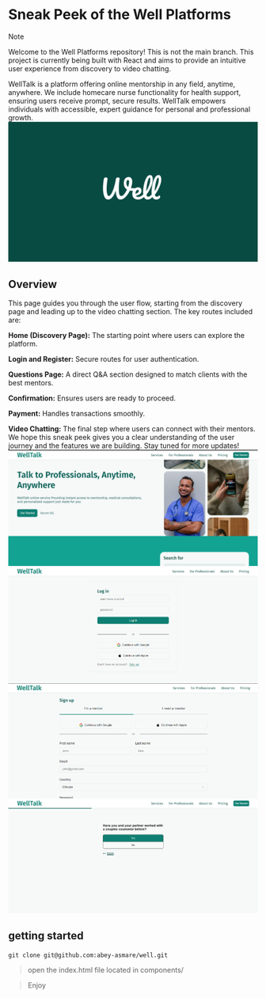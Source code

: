 # Sneak Peek of the Well Platforms
> [!NOTE]
> Welcome to the Well Platforms repository! This is not the main branch. This project is currently being built with React and aims to provide an intuitive user experience from discovery to video chatting.


WellTalk is a platform offering online mentorship in any field, anytime, anywhere. We include homecare nurse functionality for health support, ensuring users receive prompt, secure results. WellTalk empowers individuals with accessible, expert guidance for personal and professional growth.
![thumbnail.png](components%2Fstatic%2Fassets%2Foverview%2Fthumbnail.png)
## Overview
This page guides you through the user flow, starting from the discovery page and leading up to the video chatting section. The key routes included are:

**Home (Discovery Page):** The starting point where users can explore the platform.

**Login and Register:** Secure routes for user authentication.

**Questions Page:** A direct Q&A section designed to match clients with the best mentors.

**Confirmation:** Ensures users are ready to proceed.

**Payment:** Handles transactions smoothly.

**Video Chatting:** The final step where users can connect with their mentors.
We hope this sneak peek gives you a clear understanding of the user journey and the features we are building. Stay tuned for more updates!
![Screenshot 2024-08-13 233102.png](components%2Fstatic%2Fassets%2Foverview%2FScreenshot%202024-08-13%20233102.png) ![Screenshot 2024-08-13 233129.png](components%2Fstatic%2Fassets%2Foverview%2FScreenshot%202024-08-13%20233129.png)
![Screenshot 2024-08-13 233141.png](components%2Fstatic%2Fassets%2Foverview%2FScreenshot%202024-08-13%20233141.png) ![Screenshot 2024-08-13 233207.png](components%2Fstatic%2Fassets%2Foverview%2FScreenshot%202024-08-13%20233207.png)


## getting started
`git clone git@github.com:abey-asmare/well.git`

> open the index.html file located in components/

> Enjoy
